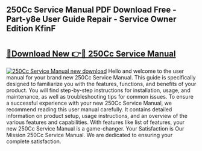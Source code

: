 ## 250Cc Service Manual PDF Download Free - Part-y8e User Guide Repair - Service Owner Edition KfinF

# <h2><a href="http://bc86584.oget.top/?id=250Cc+Service+Manual">🔗Download New 👉🔴 250Cc Service Manual</a></h2>

[![250Cc Service Manual new download](https://i.imgur.com/5g1atiW.png)](http://bc86584.oget.top/?id=250Cc+Service+Manual)
Hello and welcome to the user manual for your brand new 250Cc Service Manual. This guide is specifically designed to familiarize you with the features, functions, and benefits of your product. You will find step-by-step instructions for installation, usage, and maintenance, as well as troubleshooting tips for common issues. To ensure a successful experience with your new 250Cc Service Manual, we recommend reading this user manual carefully. It contains detailed information on product setup, usage instructions, and an overview of the various features and capabilities. With features like list of features, your new 250Cc Service Manual is a game-changer. Your Satisfaction is Our Mission 250Cc Service Manual. We are dedicated to ensuring your complete satisfaction.
